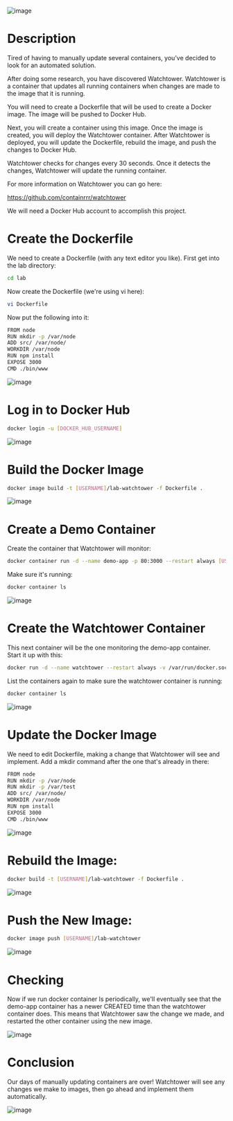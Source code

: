 ![image](https://user-images.githubusercontent.com/44756128/116007448-6cfbf200-a5d5-11eb-8a9a-e86bcb7d23c7.png)

# Description
Tired of having to manually update several containers, you’ve decided to look for an automated solution.

After doing some research, you have discovered Watchtower. Watchtower is a container that updates all running containers when changes are made to the image that it is running.

You will need to create a Dockerfile that will be used to create a Docker image. The image will be pushed to Docker Hub.

Next, you will create a container using this image. Once the image is created, you will deploy the Watchtower container. After Watchtower is deployed, you will update the Dockerfile, rebuild the image, and push the changes to Docker Hub.

Watchtower checks for changes every 30 seconds. Once it detects the changes, Watchtower will update the running container.

For more information on Watchtower you can go here:

https://github.com/containrrr/watchtower

We will need a Docker Hub account to accomplish this project.

# Create the Dockerfile
We need to create a Dockerfile (with any text editor you like). First get into the lab directory:
```sh
cd lab
```

Now create the Dockerfile (we're using vi here):
```sh
vi Dockerfile
```

Now put the following into it:
```sh
FROM node
RUN mkdir -p /var/node
ADD src/ /var/node/
WORKDIR /var/node
RUN npm install
EXPOSE 3000
CMD ./bin/www
```

![image](https://user-images.githubusercontent.com/44756128/116007492-a3397180-a5d5-11eb-9983-137e14e711c0.png)

# Log in to Docker Hub
```sh
docker login -u [DOCKER_HUB_USERNAME]
```

![image](https://user-images.githubusercontent.com/44756128/116007555-e5fb4980-a5d5-11eb-833f-7d9abc077149.png)

# Build the Docker Image
```sh
docker image build -t [USERNAME]/lab-watchtower -f Dockerfile .
```

![image](https://user-images.githubusercontent.com/44756128/116007579-04f9db80-a5d6-11eb-8061-f9d2286d603b.png)

# Create a Demo Container
Create the container that Watchtower will monitor:
```sh
docker container run -d --name demo-app -p 80:3000 --restart always [USERNAME]/lab-watchtower
```

Make sure it's running:
```sh
docker container ls
```

![image](https://user-images.githubusercontent.com/44756128/116007620-44c0c300-a5d6-11eb-8ecb-e6940ccfdc05.png)

# Create the Watchtower Container
This next container will be the one monitoring the demo-app container. Start it up with this:
```sh
docker run -d --name watchtower --restart always -v /var/run/docker.sock:/var/run/docker.sock v2tec/watchtower -i 30
```

List the containers again to make sure the watchtower container is running:
```sh
docker container ls
```

![image](https://user-images.githubusercontent.com/44756128/116007640-66ba4580-a5d6-11eb-8b6a-02c75c3cdc88.png)

# Update the Docker Image
We need to edit Dockerfile, making a change that Watchtower will see and implement. Add a mkdir command after the one that's already in there:
```sh
FROM node
RUN mkdir -p /var/node
RUN mkdir -p /var/test
ADD src/ /var/node/
WORKDIR /var/node
RUN npm install
EXPOSE 3000
CMD ./bin/www
```

![image](https://user-images.githubusercontent.com/44756128/116007660-89e4f500-a5d6-11eb-9c1b-c47ced6b4f62.png)

# Rebuild the Image:
```sh
docker build -t [USERNAME]/lab-watchtower -f Dockerfile .
```

![image](https://user-images.githubusercontent.com/44756128/116007697-b7ca3980-a5d6-11eb-9850-f1d6c16c2444.png)

# Push the New Image:
```sh
docker image push [USERNAME]/lab-watchtower
```

![image](https://user-images.githubusercontent.com/44756128/116007721-d4667180-a5d6-11eb-9ff6-60b58c166198.png)

# Checking
Now if we run docker container ls periodically, we'll eventually see that the demo-app container has a newer CREATED time than the watchtower container does. This means that Watchtower saw the change we made, and restarted the other container using the new image.

![image](https://user-images.githubusercontent.com/44756128/116007766-f3fd9a00-a5d6-11eb-809c-ffacb1ad73f3.png)

# Conclusion
Our days of manually updating containers are over! Watchtower will see any changes we make to images, then go ahead and implement them automatically.

![image](https://user-images.githubusercontent.com/44756128/116007845-5060b980-a5d7-11eb-82b2-a1108f448ed1.png)
